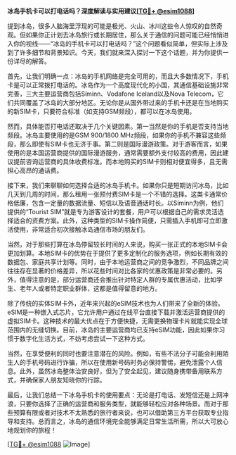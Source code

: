 **冰岛手机卡可以打电话吗？深度解读与实用建议[[TG💪+ @esim1088](https://t.me/s/esim1088)]**

提到冰岛，很多人脑海里浮现的可能是极光、火山、冰川这些令人惊叹的自然奇观。但如果你正计划去冰岛旅行或长期居住，那么关于通信的问题可能已经悄悄进入你的视线——“冰岛的手机卡可以打电话吗？”这个问题看似简单，但实际上涉及到了许多细节和背景知识。今天，我们就来深入探讨一下这个话题，并为你提供一份详尽的解答。

首先，让我们明确一点：冰岛的手机网络是完全可用的，而且大多数情况下，手机卡是可以正常拨打电话的。冰岛作为一个高度现代化的小国，其通信基础设施非常完善，三大主要运营商包括Síminn、Vodafone Iceland以及Nova Telecom，它们共同覆盖了冰岛的大部分地区。无论你是从国外带过来的手机卡还是在当地购买的新SIM卡，只要符合标准（如支持GSM频段），都可以在冰岛使用。

然而，具体能否打电话还取决于几个关键因素。第一当然是你的手机是否支持当地频段。冰岛主要使用的是GSM 900/1800 MHz频段，如果你的手机不兼容这些频段，那么即使有SIM卡也无济于事。第二则是国际漫游政策。对于游客而言，如果使用的是本国运营商提供的国际漫游服务，通常需要额外支付较高的费用，因此建议提前咨询运营商的具体收费标准。而本地购买的SIM卡则相对便宜得多，且无需担心高昂的通话费。

接下来，我们来聊聊如何选择合适的冰岛手机卡。如果你只是短期访问冰岛，比如几天到几周的时间，那么租用一张预付费SIM卡是一个不错的选择。这类卡通常价格低廉，包含一定量的数据流量、短信以及语音通话时长。以Síminn为例，他们提供的“Tourist SIM”就是专为游客设计的套餐，用户可以根据自己的需求灵活选择适合的资费方案。此外，这种类型的SIM卡操作简便，只需插入手机即可立即激活使用，非常适合初次接触冰岛通信市场的朋友们。

当然，对于那些打算在冰岛停留较长时间的人来说，购买一张正式的本地SIM卡会更加划算。本地SIM卡的优势在于提供了更多定制化的服务选项，例如长期有效的数据包、家庭共享计划等。同时，由于本地运营商之间的竞争激烈，不同品牌之间往往存在显著的价格差异，所以花些时间对比各家的优惠政策是非常必要的。另外，值得注意的是，部分运营商还会推出针对特定人群的专属优惠活动，比如学生、老年人或者特定职业群体，这都是值得留意的地方。

除了传统的实体SIM卡外，近年来兴起的eSIM技术也为人们带来了全新的体验。eSIM是一种嵌入式芯片，它允许用户通过在线平台直接下载并激活运营商提供的虚拟SIM卡。这种技术的最大优点在于方便快捷，无需更换物理卡片就能实现全球范围内的无缝切换。目前，冰岛的主要运营商均已支持eSIM功能，因此如果你习惯于数字化生活方式，不妨考虑尝试一下这种方式。

当然，在享受便利的同时也要注意潜在的风险。例如，有些不法分子可能会利用陌生人的手机号码进行诈骗，所以在使用新号码时务必保持警惕，避免泄露个人信息。此外，虽然冰岛整体治安良好，但为了安全起见，建议随身携带备用联系方式，并确保家人朋友知晓你的行踪。

最后，让我们总结一下冰岛手机卡的使用要点：无论是打电话、发短信还是上网冲浪，只要你选择了正确的运营商和服务类型，就能够轻松应对各种场景。而对于那些预算有限或者对技术不太熟悉的旅行者来说，也可以借助第三方平台获取专业指导和支持。总而言之，冰岛的通信环境完全能够满足日常生活所需，所以大可放心地规划你的旅程！

[[TG💪+ @esim1088](https://t.me/s/esim1088) ![Image](https://i.postimg.cc/4NQfJmqS/Snipaste-2025-05-13-00-14-12.png)]